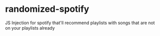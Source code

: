 # randomized-spotify
JS Injection for spotify that'll recommend playlists with songs that are not on your playlists already
